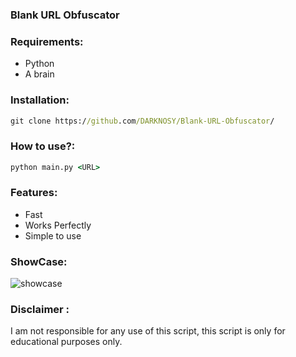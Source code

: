 ### Blank URL Obfuscator



### Requirements:
 - Python
 - A brain


### Installation:
```bat 
git clone https://github.com/DARKNOSY/Blank-URL-Obfuscator/
```


### How to use?:
```bat
python main.py <URL>
```


### Features:
 - Fast
 - Works Perfectly
 - Simple to use


### ShowCase:
![showcase](https://github.com/DARKNOSY/Blank-URL-Obfuscator/blob/main/sc.png?raw=true)




### Disclaimer :
I am not responsible for any use of this script, this script is only for educational purposes only.
